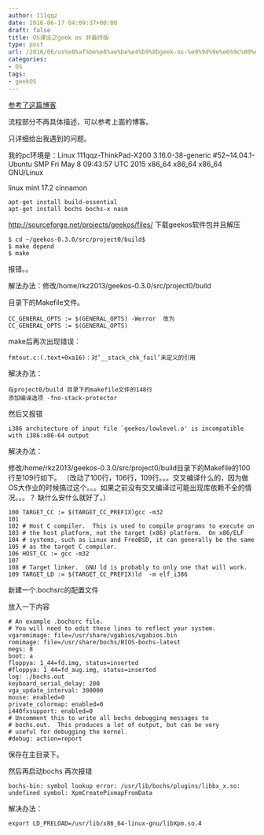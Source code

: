 ```yaml
---
author: 111qqz
date: 2016-06-17 04:09:37+00:00
draft: false
title: OS课设之geek os 非最终版
type: post
url: /2016/06/os%e8%af%be%e8%ae%be%e4%b9%8bgeek-os-%e9%9d%9e%e6%9c%80%e7%bb%88%e7%89%88/
categories:
- OS
tags:
- geekOS
---
```


[参考了这篇博客](http://blog.csdn.net/cherylnatsu/article/details/6838459)

流程部分不再具体描述，可以参考上面的博客。

只详细给出我遇到的问题。

我的pc环境是：Linux 111qqz-ThinkPad-X200 3.16.0-38-generic #52~14.04.1-Ubuntu SMP Fri May 8 09:43:57 UTC 2015 x86_64 x86_64 x86_64 GNU/Linux

linux mint 17.2 cinnamon

    
    apt-get install build-essential  
    apt-get install bochs bochs-x nasm


http://sourceforge.net/projects/geekos/files/ 下载geekos软件包并且解压

    
    $ cd ~/geekos-0.3.0/src/project0/build$ 
    $ make depend
    $ make
    


报错。。

解法办法：修改/home/rkz2013/geekos-0.3.0/src/project0/build

目录下的Makefile文件。



    
    CC_GENERAL_OPTS := $(GENERAL_OPTS) -Werror  改为
    CC_GENERAL_OPTS := $(GENERAL_OPTS)


make后再次出现错误：

    
    fmtout.c:(.text+0xa16)：对‘__stack_chk_fail’未定义的引用


解决办法：



    
    在project0/build 目录下的makefile文件的148行
    添加编译选项 -fno-stack-protector


然后又报错

    
    i386 architecture of input file `geekos/lowlevel.o' is incompatible with i386:x86-64 output




解决办法：

修改/home/rkz2013/geekos-0.3.0/src/project0/build目录下的Makefile的100行至109行如下。
（改动了100行，106行，109行。。。交叉编译什么的，因为做OS大作业的时候搞过这个。。。如果之前没有交叉编译过可能出现库依赖不全的情况。。。？ 缺什么安什么就好了。）

    
    100 TARGET_CC := $(TARGET_CC_PREFIX)gcc -m32                                                  
    101 
    102 # Host C compiler.  This is used to compile programs to execute on                        
    103 # the host platform, not the target (x86) platform.  On x86/ELF
    104 # systems, such as Linux and FreeBSD, it can generally be the same                        
    105 # as the target C compiler.                                                               
    106 HOST_CC := gcc -m32                                                                       
    107 
    108 # Target linker.  GNU ld is probably to only one that will work.                          
    109 TARGET_LD := $(TARGET_CC_PREFIX)ld  -m elf_i386


新建一个.bochsrc的配置文件

放入一下内容

    
    # An example .bochsrc file.
    # You will need to edit these lines to reflect your system.
    vgaromimage: file=/usr/share/vgabios/vgabios.bin
    romimage: file=/usr/share/bochs/BIOS-bochs-latest
    megs: 8
    boot: a
    floppya: 1_44=fd.img, status=inserted
    #floppya: 1_44=fd_aug.img, status=inserted
    log: ./bochs.out
    keyboard_serial_delay: 200
    vga_update_interval: 300000
    mouse: enabled=0
    private_colormap: enabled=0
    i440fxsupport: enabled=0
    # Uncomment this to write all bochs debugging messages to
    # bochs.out.  This produces a lot of output, but can be very
    # useful for debugging the kernel.
    #debug: action=report


保存在主目录下。

然后再启动bochs
再次报错

    
    
    bochs-bin: symbol lookup error: /usr/lib/bochs/plugins/libbx_x.so: undefined symbol: XpmCreatePixmapFromData
    


解决办法：

 

    
    
    export LD_PRELOAD=/usr/lib/x86_64-linux-gnu/libXpm.so.4






